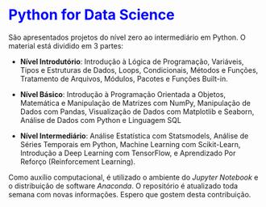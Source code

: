 # <font color = "blue"> Python for Data Science </font>

São apresentados projetos do nível zero ao intermediário em Python. O material está dividido em 3 partes:

- **Nível Introdutório**: Introdução à Lógica de Programação, Variáveis, Tipos e Estruturas de Dados, Loops, Condicionais, Métodos e Funções, Tratamento de Arquivos, Módulos, Pacotes e Funções Built-in.

- **Nível Básico**: Introdução à Programação Orientada a Objetos, Matemática e Manipulação de Matrizes com NumPy, Manipulação de Dados com Pandas, Visualização de Dados com Matplotlib e Seaborn, Análise de Dados com Python e Linguagem SQL

- **Nível Intermediário**: Análise Estatística com Statsmodels, Análise de Séries Temporais em Python, Machine Learning com Scikit-Learn, Introdução a Deep Learning com TensorFlow, e Aprendizado Por Reforço (Reinforcement Learning).

Como auxílio computacional, é utilizado o ambiente do *Jupyter Notebook* e o distribuição de software *Anaconda*. O repositório é atualizado toda semana com novas informações. Espero que gostem desta contribuição.
